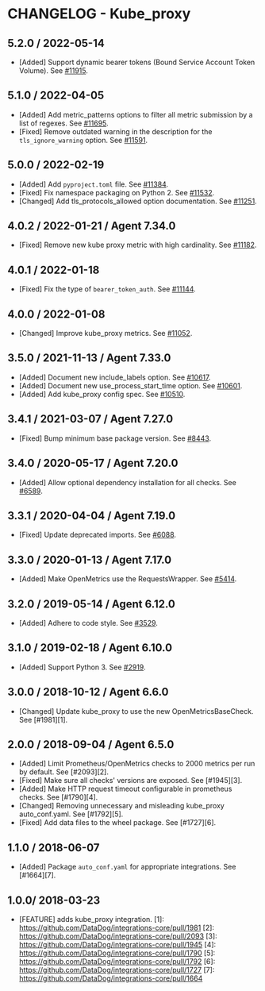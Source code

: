 # CHANGELOG - Kube_proxy

## 5.2.0 / 2022-05-14

* [Added] Support dynamic bearer tokens (Bound Service Account Token Volume). See [#11915](https://github.com/DataDog/integrations-core/pull/11915).

## 5.1.0 / 2022-04-05

* [Added] Add metric_patterns options to filter all metric submission by a list of regexes. See [#11695](https://github.com/DataDog/integrations-core/pull/11695).
* [Fixed] Remove outdated warning in the description for the `tls_ignore_warning` option. See [#11591](https://github.com/DataDog/integrations-core/pull/11591).

## 5.0.0 / 2022-02-19

* [Added] Add `pyproject.toml` file. See [#11384](https://github.com/DataDog/integrations-core/pull/11384).
* [Fixed] Fix namespace packaging on Python 2. See [#11532](https://github.com/DataDog/integrations-core/pull/11532).
* [Changed] Add tls_protocols_allowed option documentation. See [#11251](https://github.com/DataDog/integrations-core/pull/11251).

## 4.0.2 / 2022-01-21 / Agent 7.34.0

* [Fixed] Remove new kube proxy metric with high cardinality. See [#11182](https://github.com/DataDog/integrations-core/pull/11182).

## 4.0.1 / 2022-01-18

* [Fixed] Fix the type of `bearer_token_auth`. See [#11144](https://github.com/DataDog/integrations-core/pull/11144).

## 4.0.0 / 2022-01-08

* [Changed] Improve kube_proxy metrics. See [#11052](https://github.com/DataDog/integrations-core/pull/11052).

## 3.5.0 / 2021-11-13 / Agent 7.33.0

* [Added] Document new include_labels option. See [#10617](https://github.com/DataDog/integrations-core/pull/10617).
* [Added] Document new use_process_start_time option. See [#10601](https://github.com/DataDog/integrations-core/pull/10601).
* [Added] Add kube_proxy config spec. See [#10510](https://github.com/DataDog/integrations-core/pull/10510).

## 3.4.1 / 2021-03-07 / Agent 7.27.0

* [Fixed] Bump minimum base package version. See [#8443](https://github.com/DataDog/integrations-core/pull/8443).

## 3.4.0 / 2020-05-17 / Agent 7.20.0

* [Added] Allow optional dependency installation for all checks. See [#6589](https://github.com/DataDog/integrations-core/pull/6589).

## 3.3.1 / 2020-04-04 / Agent 7.19.0

* [Fixed] Update deprecated imports. See [#6088](https://github.com/DataDog/integrations-core/pull/6088).

## 3.3.0 / 2020-01-13 / Agent 7.17.0

* [Added] Make OpenMetrics use the RequestsWrapper. See [#5414](https://github.com/DataDog/integrations-core/pull/5414).

## 3.2.0 / 2019-05-14 / Agent 6.12.0

* [Added] Adhere to code style. See [#3529](https://github.com/DataDog/integrations-core/pull/3529).

## 3.1.0 / 2019-02-18 / Agent 6.10.0

* [Added] Support Python 3. See [#2919](https://github.com/DataDog/integrations-core/pull/2919).

## 3.0.0 / 2018-10-12 / Agent 6.6.0

* [Changed] Update kube_proxy to use the new OpenMetricsBaseCheck. See [#1981][1].

## 2.0.0 / 2018-09-04 / Agent 6.5.0

* [Added] Limit Prometheus/OpenMetrics checks to 2000 metrics per run by default. See [#2093][2].
* [Fixed] Make sure all checks' versions are exposed. See [#1945][3].
* [Added] Make HTTP request timeout configurable in prometheus checks. See [#1790][4].
* [Changed] Removing unnecessary and misleading kube_proxy auto_conf.yaml. See [#1792][5].
* [Fixed] Add data files to the wheel package. See [#1727][6].

## 1.1.0 / 2018-06-07

* [Added] Package `auto_conf.yaml` for appropriate integrations. See [#1664][7].

## 1.0.0/ 2018-03-23

* [FEATURE] adds kube_proxy integration.
[1]: https://github.com/DataDog/integrations-core/pull/1981
[2]: https://github.com/DataDog/integrations-core/pull/2093
[3]: https://github.com/DataDog/integrations-core/pull/1945
[4]: https://github.com/DataDog/integrations-core/pull/1790
[5]: https://github.com/DataDog/integrations-core/pull/1792
[6]: https://github.com/DataDog/integrations-core/pull/1727
[7]: https://github.com/DataDog/integrations-core/pull/1664
